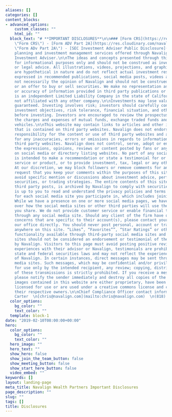 ```yaml
---
aliases: []
categories: []
content_blocks:
- advanced_options:
    custom_classes: ""
    html_id: ""
  block_text: "# **IMPORTANT DISCLOSURES**\n\n### [Form CRS](https://res.cloudinary.com/navalign/image/upload/v1593190863/Form_CRS_-_June_2020_qf1ozk.pdf
    \"Form CRS\") - [Form ADV Part 2A](https://res.cloudinary.com/navalign/image/upload/v1587737119/Form_ADV_Part_2A_-_Firm_Brochure_-_03.19.2020_finalized_lkcutq.pdf
    \"Form ADv Part 2A\") - [SEC Investment Adviser Public Disclosure](https://adviserinfo.sec.gov/Firm/119919)\n\nFinancial
    planning and investment management services offered through Navalign, LLC a Registered
    Investment Adviser.\n\nThe ideas and concepts presented through this website are
    for informational purposes only and should not be construed as investment, tax
    or legal advice. All illustrations, videos, projections, and graphical representations
    are hypothetical in nature and do not reflect actual investment results. The views
    expressed in recommended publications, social media posts, videos and blogs are
    not necessarily the opinion of Navalign and should not be construed as advice
    or an offer to buy or sell securities. We make no representation as to the completeness
    or accuracy of information provided in third party publications or websites. Navalign
    is an independent Limited Liability Company in the state of California and is
    not affiliated with any other company.\n\nInvestments may lose value and are not
    guaranteed. Investing involves risk; investors should carefully consider their
    investment objectives, risk tolerance, financial situation, and other factors
    before investing. Investors are encouraged to review the prospectus to understand
    the charges and expenses of mutual funds, exchange traded funds and other investment
    vehicles.\n\nThis website may contain links to articles and other information
    that is contained on third party websites. Navalign does not endorse or accept
    responsibility for the content or use of third party websites and assumes no liability
    for any inaccuracies, errors or omissions in regards to information provided by
    third party websites. Navalign does not control, serve, adopt or endorse any of
    the expressions, opinions, reviews or content posted by fans or any third parties
    on social media or directory listing websites. No part of any social media site
    is intended to make a recommendation or state a testimonial for or about a security,
    service or product, or to provide investment, tax, legal or any other advice.
    At our discretion, we may block followers or remove comments for any reason. We
    request that you keep your comments within the purposes of this site and to please
    avoid specific mention or discussions about investment advice, performance, specific
    securities, or trading strategies. The entire contents of this site, including
    third party posts, is archived by Navalign to comply with securities regulations.\n\nIt
    is up to you to read and understand the privacy policies and terms of service
    for each social media site you participate in, which includes joining any groups.
    While we have a presence on one or more social media pages, we have no control
    over how the social media sites or other third parties will use the information
    you share. We do not provide customer service or enable financial transactions
    through any social media site. Should any client of the firm have questions or
    concerns that are specific to their account(s), please contact your advisor or
    our office directly. You should never post personal, account or transaction information
    anywhere on this site. “Likes”, “Favorites””, “Star Ratings” or other similar
    functionality available through third-party social media sites and directory listing
    sites should not be considered an endorsement or testimonial of the services offered
    by Navalign. Visitors to this page must avoid posting positive reviews of their
    experiences with their advisor or Navalign, testimonials are prohibited under
    state and federal securities laws and may not reflect the experience of all clients
    of Navalign. In certain instances, direct messages may be sent through social
    media sites. Such messages, which may be confidential and/or privileged, are intended
    for use only by the intended recipient, any review; copying, distribution or use
    of these transmissions is strictly prohibited. If you receive a message in error,
    please notify the sender immediately and destroy all copies of the message.\n\nAll
    images contained in this website are either proprietary, have been purchased and
    licensed for use or are used under a creative commons license and credited to
    their respective owners.\n\nChief Compliance Officer contact information:  \nChris
    Carter  \n[chris@navalign.com](mailto:chris@navalign.com)  \n(818) 728-4500"
  color_options:
    bg_color: ""
    text_color: ""
  template: block-1
date: "2019-02-10T08:00:00+00:00"
hero:
  color_options:
    bg_color: ""
    text_color: ""
  hero_image: ""
  hero_text: ""
  show_hero: false
  show_join_the_team_button: false
  show_meeting_button: false
  show_start_here_button: false
  video_embed: ""
keywords: []
layout: landing-page
meta_title: Navalign Wealth Partners Important Disclosures
page_description: ""
slug: ""
tags: []
title: Disclosures
---
```

